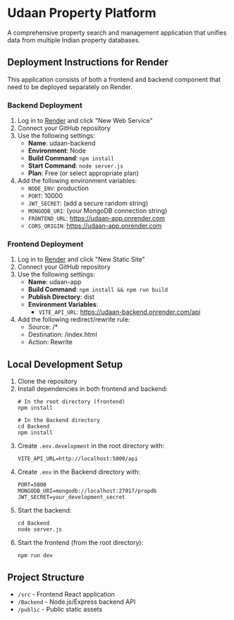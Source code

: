 # Udaan Property Platform

A comprehensive property search and management application that unifies data from multiple Indian property databases.

## Deployment Instructions for Render

This application consists of both a frontend and backend component that need to be deployed separately on Render.

### Backend Deployment

1. Log in to [Render](https://render.com) and click "New Web Service"
2. Connect your GitHub repository
3. Use the following settings:
   - **Name**: udaan-backend
   - **Environment**: Node
   - **Build Command**: `npm install`
   - **Start Command**: `node server.js`
   - **Plan**: Free (or select appropriate plan)
4. Add the following environment variables:
   - `NODE_ENV`: production
   - `PORT`: 10000
   - `JWT_SECRET`: (add a secure random string)
   - `MONGODB_URI`: (your MongoDB connection string)
   - `FRONTEND_URL`: https://udaan-app.onrender.com
   - `CORS_ORIGIN`: https://udaan-app.onrender.com

### Frontend Deployment

1. Log in to [Render](https://render.com) and click "New Static Site"
2. Connect your GitHub repository
3. Use the following settings:
   - **Name**: udaan-app
   - **Build Command**: `npm install && npm run build`
   - **Publish Directory**: dist
   - **Environment Variables**:
     - `VITE_API_URL`: https://udaan-backend.onrender.com/api
4. Add the following redirect/rewrite rule:
   - Source: /*
   - Destination: /index.html
   - Action: Rewrite

## Local Development Setup

1. Clone the repository
2. Install dependencies in both frontend and backend:
   ```
   # In the root directory (frontend)
   npm install
   
   # In the Backend directory
   cd Backend
   npm install
   ```
3. Create `.env.development` in the root directory with:
   ```
   VITE_API_URL=http://localhost:5000/api
   ```
4. Create `.env` in the Backend directory with:
   ```
   PORT=5000
   MONGODB_URI=mongodb://localhost:27017/propdb
   JWT_SECRET=your_development_secret
   ```
5. Start the backend:
   ```
   cd Backend
   node server.js
   ```
6. Start the frontend (from the root directory):
   ```
   npm run dev
   ```

## Project Structure

- `/src` - Frontend React application
- `/Backend` - Node.js/Express backend API
- `/public` - Public static assets